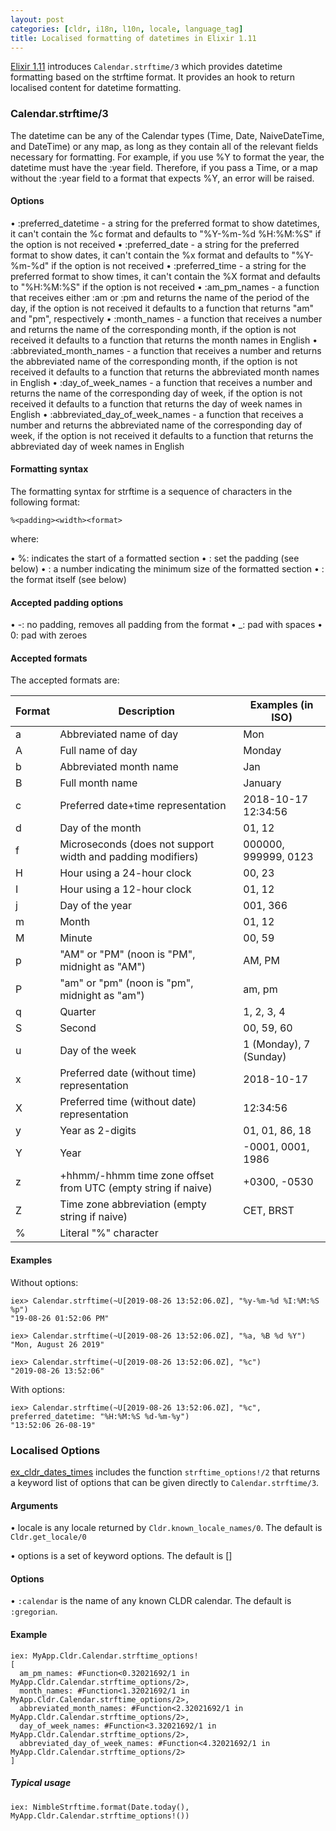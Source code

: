 ```yaml
---
layout: post
categories: [cldr, i18n, l10n, locale, language_tag]
title: Localised formatting of datetimes in Elixir 1.11
---
```


[Elixir 1.11](https://elixir-lang.org/blog/2020/10/06/elixir-v1-11-0-released/) introduces `Calendar.strftime/3` which provides datetime formatting based on the strftime format. It provides an hook to return localised content for datetime formatting.

### Calendar.strftime/3

The datetime can be any of the Calendar types (Time, Date, NaiveDateTime, and
DateTime) or any map, as long as they contain all of the relevant fields
necessary for formatting. For example, if you use %Y to format the year, the
datetime must have the :year field. Therefore, if you pass a Time, or a map
without the :year field to a format that expects %Y, an error will be raised.

#### Options

  • :preferred_datetime - a string for the preferred format to show
    datetimes, it can't contain the %c format and defaults to "%Y-%m-%d
    %H:%M:%S" if the option is not received
  • :preferred_date - a string for the preferred format to show dates, it
    can't contain the %x format and defaults to "%Y-%m-%d" if the option is not
    received
  • :preferred_time - a string for the preferred format to show times, it
    can't contain the %X format and defaults to "%H:%M:%S" if the option is not
    received
  • :am_pm_names - a function that receives either :am or :pm and returns
    the name of the period of the day, if the option is not received it
    defaults to a function that returns "am" and "pm", respectively
  •  :month_names - a function that receives a number and returns the name
    of the corresponding month, if the option is not received it defaults to a
    function that returns the month names in English
  • :abbreviated_month_names - a function that receives a number and
    returns the abbreviated name of the corresponding month, if the option is
    not received it defaults to a function that returns the abbreviated month
    names in English
  • :day_of_week_names - a function that receives a number and returns the
    name of the corresponding day of week, if the option is not received it
    defaults to a function that returns the day of week names in English
  • :abbreviated_day_of_week_names - a function that receives a number and
    returns the abbreviated name of the corresponding day of week, if the
    option is not received it defaults to a function that returns the
    abbreviated day of week names in English

#### Formatting syntax

The formatting syntax for strftime is a sequence of characters in the following
format:

    %<padding><width><format>

where:

  • %: indicates the start of a formatted section
  • <padding>: set the padding (see below)
  • <width>: a number indicating the minimum size of the formatted section
  • <format>: the format itself (see below)

#### Accepted padding options

  • -: no padding, removes all padding from the format
  • _: pad with spaces
  • 0: pad with zeroes

#### Accepted formats

The accepted formats are:

Format | Description                                                   | Examples (in ISO)
------ | ------------------------------------------------------------- | ------------------
a      | Abbreviated name of day                                       | Mon
A      | Full name of day                                              | Monday
b      | Abbreviated month name                                        | Jan
B      | Full month name                                               | January
c      | Preferred date+time representation                            | 2018-10-17 12:34:56
d      | Day of the month                                              | 01, 12
f      | Microseconds (does not support width and padding modifiers)   | 000000, 999999, 0123
H      | Hour using a 24-hour clock                                    | 00, 23
I      | Hour using a 12-hour clock                                    | 01, 12
j      | Day of the year                                               | 001, 366
m      | Month                                                         | 01, 12
M      | Minute                                                        | 00, 59
p      | "AM" or "PM" (noon is "PM", midnight as "AM")                 | AM, PM
P      | "am" or "pm" (noon is "pm", midnight as "am")                 | am, pm
q      | Quarter                                                       | 1, 2, 3, 4
S      | Second                                                        | 00, 59, 60
u      | Day of the week                                               | 1 (Monday), 7 (Sunday)
x      | Preferred date (without time) representation                  | 2018-10-17
X      | Preferred time (without date) representation                  | 12:34:56
y      | Year as 2-digits                                              | 01, 01, 86, 18
Y      | Year                                                          | -0001, 0001, 1986
z      | +hhmm/-hhmm time zone offset from UTC (empty string if naive) | +0300, -0530
Z      | Time zone abbreviation (empty string if naive)                | CET, BRST
%      | Literal "%" character

#### Examples

Without options:

    iex> Calendar.strftime(~U[2019-08-26 13:52:06.0Z], "%y-%m-%d %I:%M:%S %p")
    "19-08-26 01:52:06 PM"

    iex> Calendar.strftime(~U[2019-08-26 13:52:06.0Z], "%a, %B %d %Y")
    "Mon, August 26 2019"

    iex> Calendar.strftime(~U[2019-08-26 13:52:06.0Z], "%c")
    "2019-08-26 13:52:06"

With options:

    iex> Calendar.strftime(~U[2019-08-26 13:52:06.0Z], "%c", preferred_datetime: "%H:%M:%S %d-%m-%y")
    "13:52:06 26-08-19"

### Localised Options

[ex_cldr_dates_times](https://hex.pm/packages/ex_cldr_dates_times) includes the function `strftime_options!/2` that returns a keyword list of options that can be given directly to `Calendar.strftime/3`.

#### Arguments

  • locale is any locale returned by `Cldr.known_locale_names/0`. The
    default is `Cldr.get_locale/0`

  • options is a set of keyword options. The default is []

#### Options

  • `:calendar` is the name of any known CLDR calendar. The default is
    `:gregorian`.

#### Example

    iex: MyApp.Cldr.Calendar.strftime_options!
    [
      am_pm_names: #Function<0.32021692/1 in MyApp.Cldr.Calendar.strftime_options/2>,
      month_names: #Function<1.32021692/1 in MyApp.Cldr.Calendar.strftime_options/2>,
      abbreviated_month_names: #Function<2.32021692/1 in MyApp.Cldr.Calendar.strftime_options/2>,
      day_of_week_names: #Function<3.32021692/1 in MyApp.Cldr.Calendar.strftime_options/2>,
      abbreviated_day_of_week_names: #Function<4.32021692/1 in MyApp.Cldr.Calendar.strftime_options/2>
    ]

##### Typical usage

    iex: NimbleStrftime.format(Date.today(), MyApp.Cldr.Calendar.strftime_options!())
